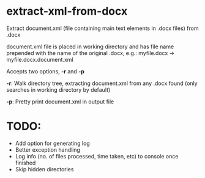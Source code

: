 # extract-xml-from-docx

Extract document.xml (file containing main text elements in .docx files) from .docx

document.xml file is placed in working directory and has file name prepended with the name of the original .docx, e.g.: myfile.docx -> myfile.docx.document.xml

Accepts two options, **-r** and **-p**

**-r**: Walk directory tree, extracting document.xml from any .docx found (only searches in working directory by default)

**-p**: Pretty print document.xml in output file

# TODO:

- Add option for generating log
- Better exception handling
- Log info (no. of files processed, time taken, etc) to console once finished
- Skip hidden directories
